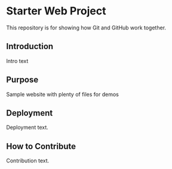 # Starter Web Project

This repository is for showing how Git and GitHub work together.

## Introduction

Intro text

## Purpose

Sample website with plenty of files for demos

## Deployment

Deployment text.

## How to Contribute

Contribution text.